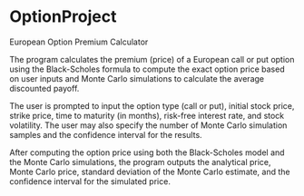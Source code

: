 # OptionProject
European Option Premium Calculator

The program calculates the premium (price) of a European call or put option using the Black-Scholes formula to compute the exact option price based on user inputs and Monte Carlo simulations to calculate the average discounted payoff.

The user is prompted to input the option type (call or put), initial stock price, strike price, time to maturity (in months), risk-free interest rate, and stock volatility. The user may also specify the number of Monte Carlo simulation samples and the confidence interval for the results.

After computing the option price using both the Black-Scholes model and the Monte Carlo simulations, the program outputs the analytical price, Monte Carlo price, standard deviation of the Monte Carlo estimate, and the confidence interval for the simulated price.
